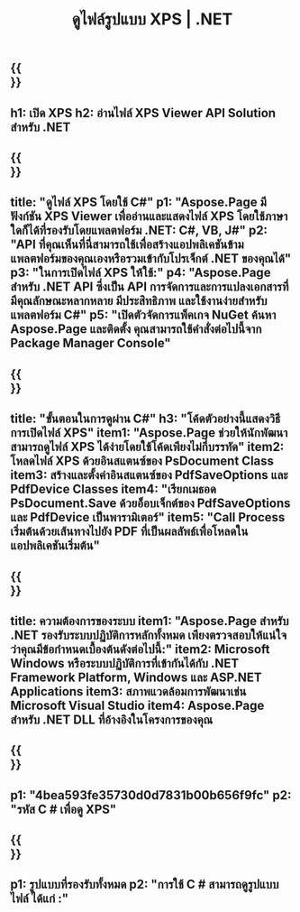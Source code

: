 ﻿---
translation: true
template: /_templates/_viewer-child-net.md
title: ดูไฟล์รูปแบบ XPS | .NET
weight: 170
url: /net/viewer/xps/
description: เปิดเพื่อดูไฟล์ XPS ซอร์สโค้ด C# เพื่อโหลด แสดงผล และแสดงเอกสาร XPS บน .NET Framework Platform, Windows และ ASP.NET Applications
informat: XPS
otherformats: EPS PS
---

{{<section banner>}}
---
h1: เปิด XPS
h2: อ่านไฟล์ XPS Viewer API Solution สำหรับ .NET
---

{{<section overview>}}
---
title: "ดูไฟล์ XPS โดยใช้ C#"
p1: "Aspose.Page มีฟังก์ชัน XPS Viewer เพื่ออ่านและแสดงไฟล์ XPS โดยใช้ภาษาใดก็ได้ที่รองรับโดยแพลตฟอร์ม .NET: C#, VB, J#"
p2: "API ที่คุณเห็นที่นี่สามารถใช้เพื่อสร้างแอปพลิเคชันข้ามแพลตฟอร์มของคุณเองหรือรวมเข้ากับโปรเจ็กต์ .NET ของคุณได้"
p3: "ในการเปิดไฟล์ XPS ให้ใช้:"
p4: "Aspose.Page สำหรับ .NET API ซึ่งเป็น API การจัดการและการแปลงเอกสารที่มีคุณลักษณะหลากหลาย มีประสิทธิภาพ และใช้งานง่ายสำหรับแพลตฟอร์ม C#"
p5: "เปิดตัวจัดการแพ็คเกจ NuGet ค้นหา Aspose.Page และติดตั้ง คุณสามารถใช้คำสั่งต่อไปนี้จาก Package Manager Console"
---

{{<section feature1>}}
---
title: "ขั้นตอนในการดูผ่าน C#"
h3: "โค้ดตัวอย่างนี้แสดงวิธีการเปิดไฟล์ XPS"
item1: "Aspose.Page ช่วยให้นักพัฒนาสามารถดูไฟล์ XPS ได้ง่ายโดยใช้โค้ดเพียงไม่กี่บรรทัด"
item2: โหลดไฟล์ XPS ด้วยอินสแตนซ์ของ PsDocument Class
item3: สร้างและตั้งค่าอินสแตนซ์ของ PdfSaveOptions และ PdfDevice Classes
item4: "เรียกเมธอด PsDocument.Save ด้วยอ็อบเจ็กต์ของ PdfSaveOptions และ PdfDevice เป็นพารามิเตอร์"
item5: "Call Process เริ่มต้นด้วยเส้นทางไปยัง PDF ที่เป็นผลลัพธ์เพื่อโหลดในแอปพลิเคชันเริ่มต้น"
---

{{<section feature2>}}
---
title: ความต้องการของระบบ
item1: "Aspose.Page สำหรับ .NET รองรับระบบปฏิบัติการหลักทั้งหมด เพียงตรวจสอบให้แน่ใจว่าคุณมีข้อกำหนดเบื้องต้นดังต่อไปนี้:"
item2: Microsoft Windows หรือระบบปฏิบัติการที่เข้ากันได้กับ .NET Framework Platform, Windows และ ASP.NET Applications
item3: สภาพแวดล้อมการพัฒนาเช่น Microsoft Visual Studio
item4: Aspose.Page สำหรับ .NET DLL ที่อ้างอิงในโครงการของคุณ
---

{{<section gist>}}
---
p1: "4bea593fe35730d0d7831b00b656f9fc"
p2: "รหัส C # เพื่อดู XPS"
---

{{<section otherformats>}}
---
p1: รูปแบบที่รองรับทั้งหมด
p2: "การใช้ C # สามารถดูรูปแบบไฟล์ ได้แก่ :"
---


